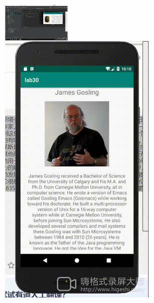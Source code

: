 ![image](https://github.com/WHALE444/GoslingLovelaceApplicationBasic/blob/master/gifnew.gif)
![image](https://github.com/WHALE444/GoslingLovelaceApplicationBasic/blob/master/gifnew2.gif)
